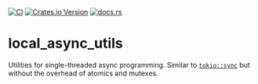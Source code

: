 [![CI](https://github.com/DanglingPointer/local_async_utils/actions/workflows/ci.yml/badge.svg)](https://github.com/DanglingPointer/local_async_utils/actions/workflows/ci.yml)
[![Crates.io Version](https://img.shields.io/crates/v/local_async_utils)](https://crates.io/crates/local_async_utils)
[![docs.rs](https://img.shields.io/docsrs/local_async_utils)](https://docs.rs/local_async_utils/latest)


# local_async_utils
Utilities for single-threaded async programming. Similar to [`tokio::sync`](https://docs.rs/tokio/latest/tokio/sync/index.html) but without the overhead of atomics and mutexes.
